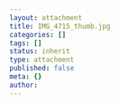 ```yaml
---
layout: attachment
title: IMG_4715_thumb.jpg
categories: []
tags: []
status: inherit
type: attachment
published: false
meta: {}
author: 
---
```



